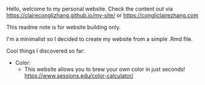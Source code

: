 Hello, welcome to my personal website. Check the content out via https://claireconglizhang.github.io/my-site/ or https://congliclairezhang.com

This readme note is for website building only.

I'm a minimalist so I decided to create my website from a simple .Rmd file. 

Cool things I discovered so far:

  - Color: 
    - This website allows you to brew your own color in just seconds! https://www.sessions.edu/color-calculator/
